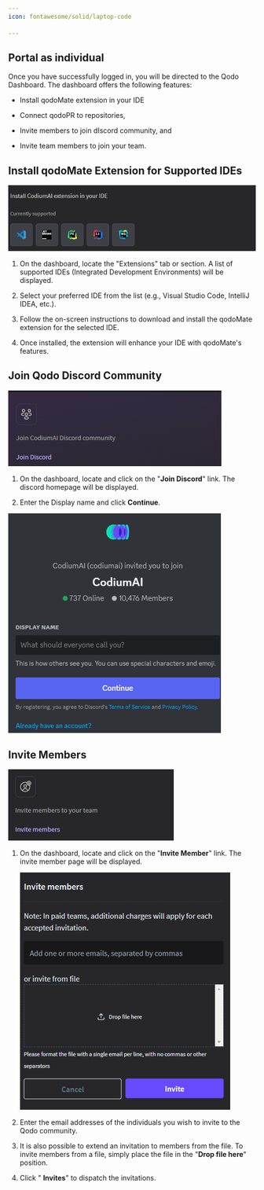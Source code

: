 ```yaml
---
icon: fontawesome/solid/laptop-code

---
```


## Portal as individual

Once you have successfully logged in, you will be directed to the Qodo
Dashboard. The dashboard offers the following features:

-   Install qodoMate extension in your IDE

-   Connect qodoPR to repositories,

-   Invite members to join dIscord community, and

-   Invite team members to join your team.

## Install qodoMate Extension for Supported IDEs 

![account_settings](../assets/supported_IDE.png)

1.  On the dashboard, locate the "Extensions" tab or section. A list of
    supported IDEs (Integrated Development Environments) will be displayed.

2.  Select your preferred IDE from the list (e.g., Visual Studio Code, IntelliJ
    IDEA, etc.).

3.  Follow the on-screen instructions to download and install the qodoMate
    extension for the selected IDE.

4.  Once installed, the extension will enhance your IDE with qodoMate's features.


## Join Qodo Discord Community

![join_qodo](../assets/join_codium.png)

1.  On the dashboard, locate and click on the "**Join Discord**" link. The
    discord homepage will be displayed.

2.  Enter the Display name and click **Continue**.

![display_name](../assets/display_name.png)



## Invite Members

![invite_member](../assets/invite_member.png)

1.  On the dashboard, locate and click on the "**Invite Member**" link. The invite member page will be displayed.  

    ![invite_member_drop_file](../assets/invite_member_drop_file.png)

2.  Enter the email addresses of the individuals you wish to invite to the Qodo community.

3.  It is also possible to extend an invitation to members from the file. To
    invite members from a file, simply place the file in the "**Drop file
    here**" position.

4.  Click " **Invites**" to dispatch the invitations.



